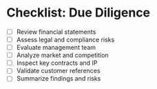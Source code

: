 # Checklist: Due Diligence

- [ ] Review financial statements
- [ ] Assess legal and compliance risks
- [ ] Evaluate management team
- [ ] Analyze market and competition
- [ ] Inspect key contracts and IP
- [ ] Validate customer references
- [ ] Summarize findings and risks
